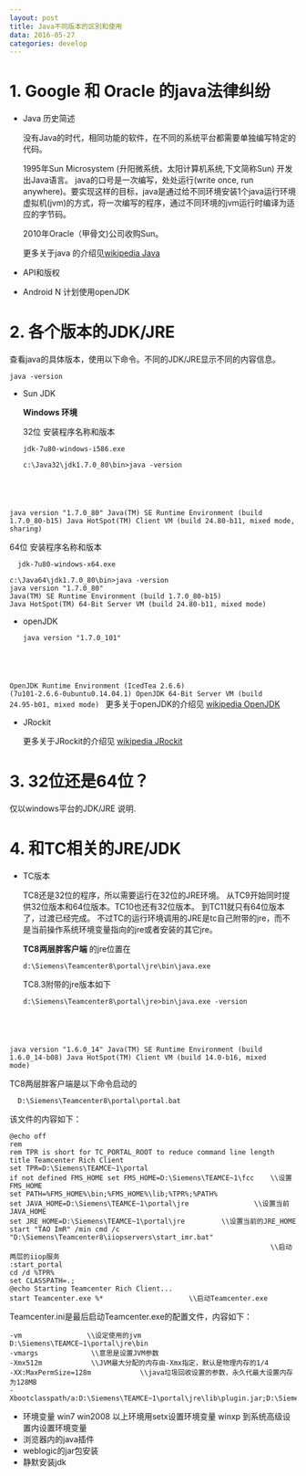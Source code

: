 ```yaml
---
layout: post
title: Java不同版本的区别和使用
data: 2016-05-27
categories: develop
---
```

# 1. Google 和 Oracle 的java法律纠纷

* Java 历史简述

  没有Java的时代，相同功能的软件，在不同的系统平台都需要单独编写特定的代码。

  1995年Sun Microsystem (升阳微系统，太阳计算机系统,下文简称Sun) 开发出Java语言。 java的口号是一次编写，处处运行(write once, run anywhere)。要实现这样的目标，java是通过给不同环境安装1个java运行环境虚拟机(jvm)的方式，将一次编写的程序，通过不同环境的jvm运行时编译为适应的字节码。

  2010年Oracle（甲骨文)公司收购Sun。

  更多关于java 的介绍见[wikipedia Java](https://en.wikipedia.org/wiki/Java_(programming_language))

* API和版权

* Android N 计划使用openJDK 


# 2. 各个版本的JDK/JRE

 查看java的具体版本，使用以下命令。不同的JDK/JRE显示不同的内容信息。

    java -version    

* Sun JDK

   __Windows 环境__

     32位 安装程序名称和版本

      jdk-7u80-windows-i586.exe 
  <pre><code>c:\Java32\jdk1.7.0_80\bin>java -version
java version "1.7.0_80"
Java(TM) SE Runtime Environment (build 1.7.0_80-b15)
Java HotSpot(TM) Client VM (build 24.80-b11, mixed mode, sharing)</code></pre>

  64位 安装程序名称和版本

      jdk-7u80-windows-x64.exe
  <pre><code>c:\Java64\jdk1.7.0_80\bin>java -version
java version "1.7.0_80"
Java(TM) SE Runtime Environment (build 1.7.0_80-b15)
Java HotSpot(TM) 64-Bit Server VM (build 24.80-b11, mixed mode)</code></pre>

* openJDK

  <pre><code>java version "1.7.0_101"
OpenJDK Runtime Environment (IcedTea 2.6.6) (7u101-2.6.6-0ubuntu0.14.04.1)
OpenJDK 64-Bit Server VM (build 24.95-b01, mixed mode)
</code></pre>
  更多关于openJDK的介绍见 [wikipedia OpenJDK](https://en.wikipedia.org/wiki/OpenJDK)

* JRockit   

  更多关于JRockit的介绍见 [wikipedia JRockit](https://en.wikipedia.org/wiki/JRockit)

# 3. 32位还是64位？

仅以windows平台的JDK/JRE 说明.

# 4. 和TC相关的JRE/JDK

* TC版本

  TC8还是32位的程序，所以需要运行在32位的JRE环境。
从TC9开始同时提供32位版本和64位版本。TC10也还有32位版本。
到TC11就只有64位版本了，过渡已经完成。
不过TC的运行环境调用的JRE是tc自己附带的jre，而不是当前操作系统环境变量指向的jre或者安装的其它jre。

  __TC8两层胖客户端__ 的jre位置在 

      d:\Siemens\Teamcenter8\portal\jre\bin\java.exe

  TC8.3附带的jre版本如下
	<pre><code>d:\Siemens\Teamcenter8\portal\jre>bin\java.exe -version
java version "1.6.0_14"
Java(TM) SE Runtime Environment (build 1.6.0_14-b08)
Java HotSpot(TM) Client VM (build 14.0-b16, mixed mode)</code></pre>
    
  TC8两层胖客户端是以下命令启动的

      D:\Siemens\Teamcenter8\portal\portal.bat

  该文件的内容如下：
  <pre><code>@echo off
rem 
rem TPR is short for TC_PORTAL_ROOT to reduce command line length
title Teamcenter Rich Client
set TPR=D:\Siemens\TEAMCE~1\portal
if not defined FMS_HOME set FMS_HOME=D:\Siemens\TEAMCE~1\fcc	\\设置FMS_HOME
set PATH=%FMS_HOME%\bin;%FMS_HOME%\lib;%TPR%;%PATH%
set JAVA_HOME=D:\Siemens\TEAMCE~1\portal\jre             	\\设置当前JAVA_HOME
set JRE_HOME=D:\Siemens\TEAMCE~1\portal\jre			\\设置当前的JRE_HOME
start "TAO ImR" /min cmd /c "D:\Siemens\Teamcenter8\iiopservers\start_imr.bat"
																\\启动两层的iiop服务
:start_portal
cd /d %TPR%
set CLASSPATH=.;
@echo Starting Teamcenter Rich Client...
start Teamcenter.exe %*						\\启动Teamcenter.exe</code></pre>

  Teamcenter.ini是最后启动Teamcenter.exe的配置文件，内容如下：
  <pre><code>-vm				\\设定使用的jvm
D:\Siemens\TEAMCE~1\portal\jre\bin
-vmargs				\\意思是设置JVM参数
-Xmx512m			\\JVM最大分配的内存由-Xmx指定，默认是物理内存的1/4
-XX:MaxPermSize=128m        	\\java垃圾回收设置的参数，永久代最大设置内存为128MB
-Xbootclasspath/a:D:\Siemens\TEAMCE~1\portal\jre\lib\plugin.jar;D:\Siemens\TEAMCE~1\portal\jre\lib\deploy.jar;D:\Siemens\TEAMCE~1\portal\jre\lib\javaws.jar</code></pre>


* 环境变量
win7 win2008 以上环境用setx设置环境变量
winxp 到系统高级设置内设置环境变量
* 浏览器内的java插件
* weblogic的jar包安装
* 静默安装jdk

